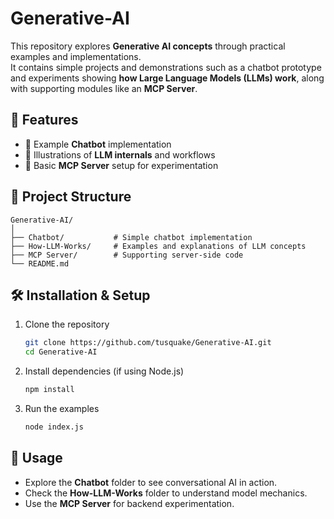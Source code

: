 # Generative-AI

This repository explores **Generative AI concepts** through practical examples and implementations.  
It contains simple projects and demonstrations such as a chatbot prototype and experiments showing **how Large Language Models (LLMs) work**, along with supporting modules like an **MCP Server**.

## 🚀 Features
- 🔹 Example **Chatbot** implementation  
- 🔹 Illustrations of **LLM internals** and workflows  
- 🔹 Basic **MCP Server** setup for experimentation  

## 📂 Project Structure
```
Generative-AI/
│
├── Chatbot/           # Simple chatbot implementation
├── How-LLM-Works/     # Examples and explanations of LLM concepts
├── MCP Server/        # Supporting server-side code
└── README.md
```

## 🛠️ Installation & Setup
1. Clone the repository  
   ```bash
   git clone https://github.com/tusquake/Generative-AI.git
   cd Generative-AI
   ```
2. Install dependencies (if using Node.js)  
   ```bash
   npm install
   ```
3. Run the examples  
   ```bash
   node index.js
   ```

## 📖 Usage
- Explore the **Chatbot** folder to see conversational AI in action.  
- Check the **How-LLM-Works** folder to understand model mechanics.  
- Use the **MCP Server** for backend experimentation.  


